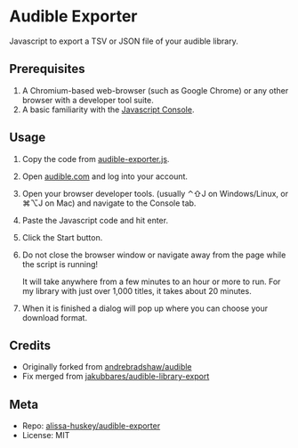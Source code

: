Audible Exporter
================

Javascript to export a TSV or JSON file of your audible library.

Prerequisites
-------------

1. A Chromium-based web-browser (such as Google Chrome) or any other browser
   with a developer tool suite.
2. A basic familiarity with the
   [Javascript Console](https://developer.chrome.com/docs/devtools/console/javascript/).

Usage
-----

1. Copy the code from [audible-exporter.js](build/audible-exporter.js).
1. Open [audible.com](http://audible.com) and log into your account.
1. Open your browser developer tools. (usually ⌃⇧J on Windows/Linux, or ⌘⌥J on Mac) and
   navigate to the Console tab.
1. Paste the Javascript code and hit enter.
1. Click the Start button.
1. Do not close the browser window or navigate away from the page while the script is running!

   It will take anywhere from a few minutes to an hour or more to run. For my
   library with just over 1,000 titles, it takes about 20 minutes.
1. When it is finished a dialog will pop up where you can choose your download format.

Credits
-------

* Originally forked from [andrebradshaw/audible](https://github.com/andrebradshaw/audible)
* Fix merged from [jakubbares/audible-library-export](https://github.com/jakubbares/audible-library-export)

Meta
----

* Repo: [alissa-huskey/audible-exporter](https://github.com/alissa-huskey/audible-exporter)
* License: MIT
